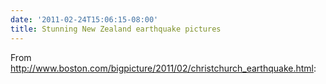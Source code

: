 ```yaml
---
date: '2011-02-24T15:06:15-08:00'
title: Stunning New Zealand earthquake pictures
---
```


From http://www.boston.com/bigpicture/2011/02/christchurch_earthquake.html:
